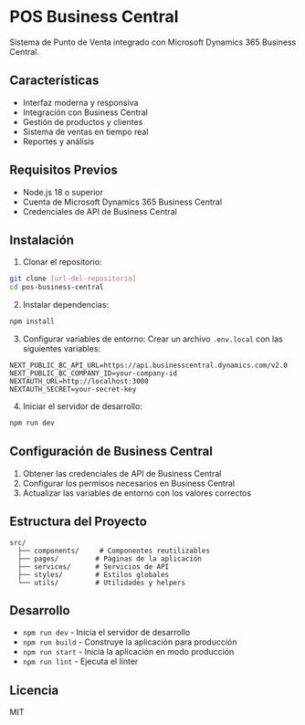 # POS Business Central

Sistema de Punto de Venta integrado con Microsoft Dynamics 365 Business Central.

## Características

- Interfaz moderna y responsiva
- Integración con Business Central
- Gestión de productos y clientes
- Sistema de ventas en tiempo real
- Reportes y análisis

## Requisitos Previos

- Node.js 18 o superior
- Cuenta de Microsoft Dynamics 365 Business Central
- Credenciales de API de Business Central

## Instalación

1. Clonar el repositorio:
```bash
git clone [url-del-repositorio]
cd pos-business-central
```

2. Instalar dependencias:
```bash
npm install
```

3. Configurar variables de entorno:
Crear un archivo `.env.local` con las siguientes variables:
```
NEXT_PUBLIC_BC_API_URL=https://api.businesscentral.dynamics.com/v2.0
NEXT_PUBLIC_BC_COMPANY_ID=your-company-id
NEXTAUTH_URL=http://localhost:3000
NEXTAUTH_SECRET=your-secret-key
```

4. Iniciar el servidor de desarrollo:
```bash
npm run dev
```

## Configuración de Business Central

1. Obtener las credenciales de API de Business Central
2. Configurar los permisos necesarios en Business Central
3. Actualizar las variables de entorno con los valores correctos

## Estructura del Proyecto

```
src/
  ├── components/     # Componentes reutilizables
  ├── pages/         # Páginas de la aplicación
  ├── services/      # Servicios de API
  ├── styles/        # Estilos globales
  └── utils/         # Utilidades y helpers
```

## Desarrollo

- `npm run dev` - Inicia el servidor de desarrollo
- `npm run build` - Construye la aplicación para producción
- `npm run start` - Inicia la aplicación en modo producción
- `npm run lint` - Ejecuta el linter

## Licencia

MIT 